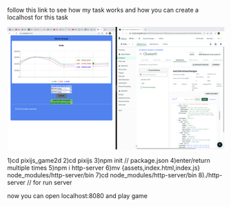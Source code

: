 follow this link to see how my task works and
how you can create a localhost for this task

![Bitcoin](https://github.com/Vardanyan-Hovo/Bitcoin/blob/main/public/bitcoin.png)

1)cd pixijs_game2d
2)cd pixijs
3)npm init // package.json
4)enter/return multiple times
5)npm i http-server
6)mv {assets,index.html,index.js} node_modules/http-server/bin
7)cd  node_modules/http-server/bin
8)./http-server // for run server

now you can open localhost:8080 and play game
